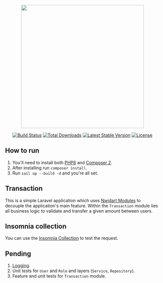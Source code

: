 <p align="center"><a href="https://laravel.com" target="_blank"><img src="https://raw.githubusercontent.com/laravel/art/master/logo-lockup/5%20SVG/2%20CMYK/1%20Full%20Color/laravel-logolockup-cmyk-red.svg" width="400"></a></p>

<p align="center">
<a href="https://travis-ci.org/laravel/framework"><img src="https://travis-ci.org/laravel/framework.svg" alt="Build Status"></a>
<a href="https://packagist.org/packages/laravel/framework"><img src="https://img.shields.io/packagist/dt/laravel/framework" alt="Total Downloads"></a>
<a href="https://packagist.org/packages/laravel/framework"><img src="https://img.shields.io/packagist/v/laravel/framework" alt="Latest Stable Version"></a>
<a href="https://packagist.org/packages/laravel/framework"><img src="https://img.shields.io/packagist/l/laravel/framework" alt="License"></a>
</p>

## How to run

1. You'll need to install both [PHP8](https://www.php.net/releases/8.0/en.php) and [Composer 2](https://getcomposer.org/download/).
2. After installing run `composer install`.
3. Run `sail up --build -d` and you're all set.

## Transaction
This is a simple Laravel application which uses [Nwidart Modules](https://nwidart.com/laravel-modules/v6/introduction) to decouple the application's main feature. Within the `Transaction` module lies all business logic to validate and transfer a given amount between users.

## Insomnia collection
You can use the [Insomnia Collection](https://github.com/diego2337/simplificado/blob/develop/simplificado.json) to test the request.
## Pending

1. [Logging](https://laravel.com/docs/8.x/logging).
2. Unit tests for `User` and `Role` and layers (`Service`, `Repository`).
3. Feature and unit tests for `Transaction` module.
